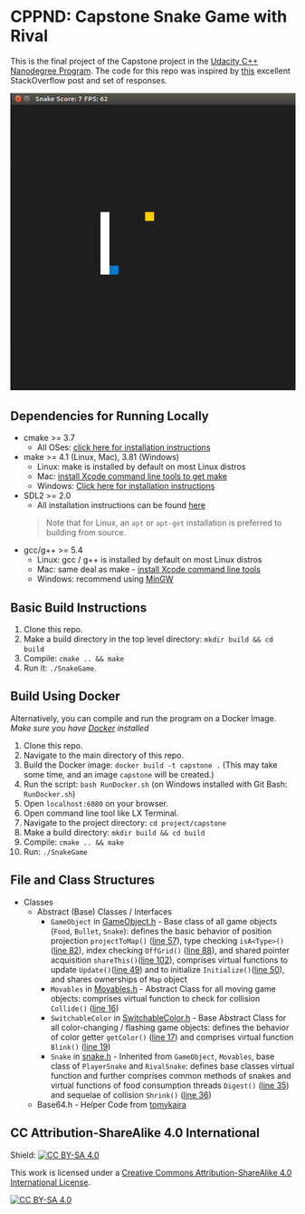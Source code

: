 # CPPND: Capstone Snake Game with Rival

This is the final project of the Capstone project in the [Udacity C++ Nanodegree Program](https://www.udacity.com/course/c-plus-plus-nanodegree--nd213). The code for this repo was inspired by [this](https://codereview.stackexchange.com/questions/212296/snake-game-in-c-with-sdl) excellent StackOverflow post and set of responses.

<img src="snake_game.gif"/>


## Dependencies for Running Locally
* cmake >= 3.7
  * All OSes: [click here for installation instructions](https://cmake.org/install/)
* make >= 4.1 (Linux, Mac), 3.81 (Windows)
  * Linux: make is installed by default on most Linux distros
  * Mac: [install Xcode command line tools to get make](https://developer.apple.com/xcode/features/)
  * Windows: [Click here for installation instructions](http://gnuwin32.sourceforge.net/packages/make.htm)
* SDL2 >= 2.0
  * All installation instructions can be found [here](https://wiki.libsdl.org/Installation)
  >Note that for Linux, an `apt` or `apt-get` installation is preferred to building from source.
* gcc/g++ >= 5.4
  * Linux: gcc / g++ is installed by default on most Linux distros
  * Mac: same deal as make - [install Xcode command line tools](https://developer.apple.com/xcode/features/)
  * Windows: recommend using [MinGW](http://www.mingw.org/)

## Basic Build Instructions

1. Clone this repo.
2. Make a build directory in the top level directory: `mkdir build && cd build`
3. Compile: `cmake .. && make`
4. Run it: `./SnakeGame`.

## Build Using Docker

Alternatively, you can compile and run the program on a Docker Image.
*Make sure you have [Docker](https://www.docker.com/get-started) installed*
1. Clone this repo.
2. Navigate to the main directory of this repo.
3. Build the Docker image: `docker build -t capstone .` (This may take some time, and an image `capstone` will be created.)
4. Run the script: `bash RunDocker.sh` (on Windows installed with Git Bash: `RunDocker.sh`)
5. Open `localhost:6080` on your browser.
6. Open command line tool like LX Terminal.
7. Navigate to the project directory: `cd project/capstone`
8. Make a build directory: `mkdir build && cd build`
9. Compile: `cmake .. && make`
10. Run: `./SnakeGame`

## File and Class Structures
* Classes
  * Abstract (Base) Classes / Interfaces
    * `GameObject` in [GameObject.h](src/GameObject.h) - Base class of all game objects (`Food`, `Bullet`, `Snake`): defines the basic behavior of position projection `projectToMap()` ([line 57](src/GameObject.h#L57)), type checking `isA<Type>()`([line 82](src/GameObject.h#L82)), index checking `OffGrid()` ([line 88](src/GameObject.h#L88)), and shared pointer acquisition `shareThis()`([line 102](src/GameObject.h#L102)), comprises virtual functions to update `Update()`([line 49](src/GameObject.h#L49)) and to initialize `Initialize()`([line 50](src/GameObject.h#L50)), and shares ownerships of `Map` object
    * `Movables` in [Movables.h](src/Movables.h) - Abstract Class for all moving game objects: comprises virtual function to check for collision `Collide()` ([line 16](src/Movables.h#L16))
    * `SwitchableColor` in [SwitchableColor.h](src/SwitchableColor.h) - Base Abstract Class for all color-changing / flashing game objects: defines the behavior of color getter `getColor()` ([line 17](src/SwitchableColor.h#L17)) and comprises virtual function `Blink()` ([line 19](src/SwitchableColor.h#L19))
    * `Snake` in [snake.h](src/snake.h) - Inherited from `GameObject`, `Movables`, base class of `PlayerSnake` and `RivalSnake`: defines base classes virtual function and further comprises common methods of snakes and virtual functions of food consumption threads `Digest()` ([line 35](src/snake.h#L35)) and sequelae of collision `Shrink()` ([line 36](src/snake.h#L36))
  * Base64.h - Helper Code from [tomykaira](https://gist.github.com/tomykaira/f0fd86b6c73063283afe550bc5d77594)


## CC Attribution-ShareAlike 4.0 International

Shield: [![CC BY-SA 4.0][cc-by-sa-shield]][cc-by-sa]

This work is licensed under a
[Creative Commons Attribution-ShareAlike 4.0 International License][cc-by-sa].

[![CC BY-SA 4.0][cc-by-sa-image]][cc-by-sa]

[cc-by-sa]: http://creativecommons.org/licenses/by-sa/4.0/
[cc-by-sa-image]: https://licensebuttons.net/l/by-sa/4.0/88x31.png
[cc-by-sa-shield]: https://img.shields.io/badge/License-CC%20BY--SA%204.0-lightgrey.svg
